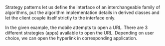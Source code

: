 Strategy patterns let us define the interface of an interchangeable 
family of algorithms, put the algorithm implementation details in 
derived classes and let the client couple itself strictly to the 
interface only.


In the given example, the mobile attempts to open a URL. There are
3 different strategies (apps) available to open the URL. Depending on
user choice, we can open the hyperlink in corresponding application.